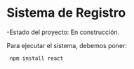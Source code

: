 <h1> Sistema de Registro</h1>

-Estado del proyecto: En construcción.

Para ejecutar el sistema, debemos poner:

``` npm install react```
